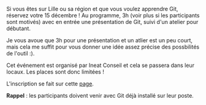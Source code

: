 <!-- 
.. link: 
.. description: 
.. tags: gitfr, atelier
.. date: 2011/12/01 13:07:00
.. title: Présentation et atelier Git le 15/12 à Lille
.. slug: presentation-et-atelier-git-le-15-12-a-lille
-->

Si vous êtes sur Lille ou sa région et que vous voulez apprendre Git, réservez
votre 15 décembre ! Au programme, 3h (voir plus si les participants sont
motivés) avec en entrée une présentation de Git, suivi d'un atelier pour
débutant.

Je vous avoue que 3h pour une présentation et un atlier est un peu court, mais
cela me suffit pour vous donner une idée assez précise des possbilités de
l'outil :).

Cet événement est organisé par Ineat Conseil et cela se passera dans leur
locaux. Les places sont donc limitées !

L'inscription se fait sur cette [page](http://ineat-conseil-git-estw.eventbrite.com/).

**Rappel** : les participants doivent venir avec Git déjà installé sur leur
poste.
